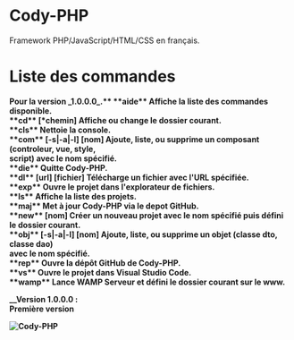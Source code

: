<h1>Cody-PHP</h1>
Framework PHP/JavaScript/HTML/CSS en français.

<h1>Liste des commandes</h1>
<p>
<b>Pour la version _1.0.0.0_.**<b/>
**aide**                            Affiche la liste des commandes disponible.<br/>
**cd** [*chemin]                    Affiche ou change le dossier courant.<br/>
**cls**                             Nettoie la console.<br/>
**com** [-s|-a|-l] [nom]            Ajoute, liste, ou supprime un composant (controleur, vue, style,<br/>
                                script) avec le nom spécifié.<br/>
**die**                             Quitte Cody-PHP.<br/>
**dl** [url] [fichier]              Télécharge un fichier avec l'URL spécifiée.<br/>
**exp**                             Ouvre le projet dans l'explorateur de fichiers.<br/>
**ls**                              Affiche la liste des projets.<br/>
**maj**                             Met à jour Cody-PHP via le depot GitHub.<br/>
**new** [nom]                       Créer un nouveau projet avec le nom spécifié puis défini le dossier courant.<br/>
**obj** [-s|-a|-l] [nom]            Ajoute, liste, ou supprime un objet (classe dto, classe dao)<br/>
                                avec le nom spécifié.<br/>
**rep**                             Ouvre la dépôt GitHub de Cody-PHP.<br/>
**vs**                              Ouvre le projet dans Visual Studio Code.<br/>
**wamp**                            Lance WAMP Serveur et défini le dossier courant sur le www.<br/>
</p>


__Version 1.0.0.0 :<br/> Première version  

![Cody-PHP](https://raw.githubusercontent.com/TheRake66/Cody-PHP/main/images/screenshot.png)